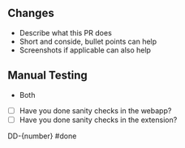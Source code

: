 ## Changes

- Describe what this PR does
- Short and conside, bullet points can help
- Screenshots if applicable can also help

## Manual Testing

- Both 
- [ ] Have you done sanity checks in the webapp?
- [ ] Have you done sanity checks in the extension?

DD-{number} #done
